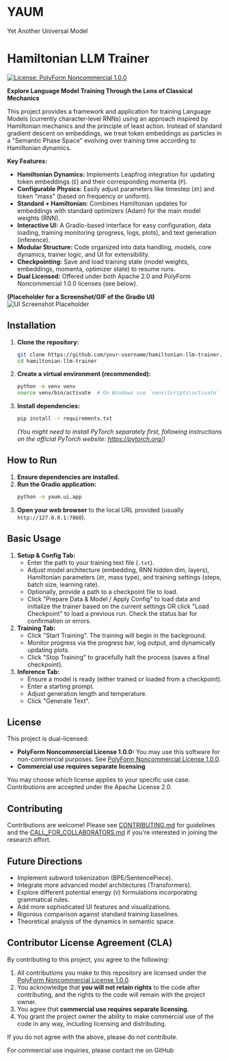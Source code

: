 # YAUM
Yet Another Universal Model

# Hamiltonian LLM Trainer

[![License: PolyForm Noncommercial 1.0.0](https://img.shields.io/badge/License-PolyForm%20Noncommercial%201.0.0-lightgrey.svg)](https://polyformproject.org/licenses/noncommercial/1.0.0/)

**Explore Language Model Training Through the Lens of Classical Mechanics**

This project provides a framework and application for training Language Models (currently character-level RNNs) using an approach inspired by Hamiltonian mechanics and the principle of least action. Instead of standard gradient descent on embeddings, we treat token embeddings as particles in a "Semantic Phase Space" evolving over training time according to Hamiltonian dynamics.

**Key Features:**

*   **Hamiltonian Dynamics:** Implements Leapfrog integration for updating token embeddings (`E`) and their corresponding momenta (`P`).
*   **Configurable Physics:** Easily adjust parameters like timestep (`dt`) and token "mass" (based on frequency or uniform).
*   **Standard + Hamiltonian:** Combines Hamiltonian updates for embeddings with standard optimizers (Adam) for the main model weights (RNN).
*   **Interactive UI:** A Gradio-based interface for easy configuration, data loading, training monitoring (progress, logs, plots), and text generation (inference).
*   **Modular Structure:** Code organized into data handling, models, core dynamics, trainer logic, and UI for extensibility.
*   **Checkpointing:** Save and load training state (model weights, embeddings, momenta, optimizer state) to resume runs.
*   **Dual Licensed:** Offered under both Apache 2.0 and PolyForm Noncommercial 1.0.0 licenses (see below).

**(Placeholder for a Screenshot/GIF of the Gradio UI)**
![UI Screenshot Placeholder](placeholder.png)

## Installation

1.  **Clone the repository:**
    ```bash
    git clone https://github.com/your-username/hamiltonian-llm-trainer.git
    cd hamiltonian-llm-trainer
    ```
2.  **Create a virtual environment (recommended):**
    ```bash
    python -m venv venv
    source venv/bin/activate  # On Windows use `venv\Scripts\activate`
    ```
3.  **Install dependencies:**
    ```bash
    pip install -r requirements.txt
    ```
    *(You might need to install PyTorch separately first, following instructions on the official PyTorch website: https://pytorch.org/)*

## How to Run

1.  **Ensure dependencies are installed.**
2.  **Run the Gradio application:**
    ```bash
    python -m yaum.ui.app
    ```
3.  **Open your web browser** to the local URL provided (usually `http://127.0.0.1:7860`).

## Basic Usage

1.  **Setup & Config Tab:**
    *   Enter the path to your training text file (`.txt`).
    *   Adjust model architecture (embedding, RNN hidden dim, layers), Hamiltonian parameters (`dt`, mass type), and training settings (steps, batch size, learning rate).
    *   Optionally, provide a path to a checkpoint file to load.
    *   Click "Prepare Data & Model / Apply Config" to load data and initialize the trainer based on the current settings OR click "Load Checkpoint" to load a previous run. Check the status bar for confirmation or errors.
2.  **Training Tab:**
    *   Click "Start Training". The training will begin in the background.
    *   Monitor progress via the progress bar, log output, and dynamically updating plots.
    *   Click "Stop Training" to gracefully halt the process (saves a final checkpoint).
3.  **Inference Tab:**
    *   Ensure a model is ready (either trained or loaded from a checkpoint).
    *   Enter a starting prompt.
    *   Adjust generation length and temperature.
    *   Click "Generate Text".

## License

This project is dual-licensed:

*   **PolyForm Noncommercial License 1.0.0:** You may use this software for non-commercial purposes. See [PolyForm Noncommercial License 1.0.0](https://polyformproject.org/licenses/noncommercial/1.0.0/).
*   **Commercial use requires separate licensing** 

You may choose which license applies to your specific use case. Contributions are accepted under the Apache License 2.0.

## Contributing

Contributions are welcome! Please see [CONTRIBUTING.md](CONTRIBUTING.md) for guidelines and the [CALL_FOR_COLLABORATORS.md](CALL_FOR_COLLABORATORS.md) if you're interested in joining the research effort.

## Future Directions

*   Implement subword tokenization (BPE/SentencePiece).
*   Integrate more advanced model architectures (Transformers).
*   Explore different potential energy (`V`) formulations incorporating grammatical rules.
*   Add more sophisticated UI features and visualizations.
*   Rigorous comparison against standard training baselines.
*   Theoretical analysis of the dynamics in semantic space.

## Contributor License Agreement (CLA)

By contributing to this project, you agree to the following:

1. All contributions you make to this repository are licensed under the [PolyForm Noncommercial License 1.0.0](https://polyformproject.org/licenses/noncommercial/1.0.0/).
2. You acknowledge that **you will not retain rights** to the code after contributing, and the rights to the code will remain with the project owner.
3. You agree that **commercial use requires separate licensing**.
4. You grant the project owner the ability to make commercial use of the code in any way, including licensing and distributing.

If you do not agree with the above, please do not contribute.

For commercial use inquiries, please contact me on GitHub

